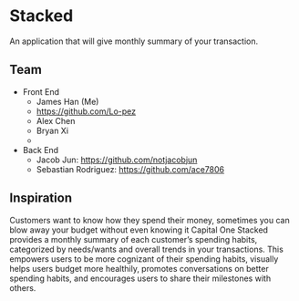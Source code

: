 # Stacked
An application that will give monthly summary of your transaction.

## Team
- Front End
  - James Han (Me)
  - https://github.com/Lo-pez
  - Alex Chen
  - Bryan Xi
  - 
- Back End
  - Jacob Jun: https://github.com/notjacobjun
  - Sebastian Rodriguez: https://github.com/ace7806

## Inspiration
Customers want to know how they spend their money, sometimes you can blow away your budget without even knowing it
Capital One Stacked provides a monthly summary of each customer’s spending habits, categorized by needs/wants and overall trends in your transactions.
This empowers users to be more cognizant of their spending habits, visually helps users budget more healthily, promotes conversations on better spending habits, and encourages users to share their milestones with others.

